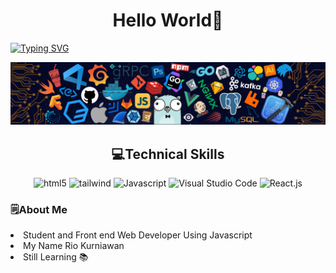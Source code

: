 <h1 align="center">Hello World🙌</h1>

[![Typing SVG](https://readme-typing-svg.herokuapp.com?color=%2336BCF7&center=true&vCenter=true&width=600&lines=Hi+there+👋,+I+am+Rio+Kurniawan;+Welcome+to+My+Profile!;Always+learning+new+things)](https://git.io/typing-svg)

<img src="./src/header_.png"/>
  <div align="center"> 
  <h2 display="block"> 💻Technical Skills </h2>
    <img src="https://img.shields.io/badge/HTML5-E34F26?style=for-the-badge&logo=html5&logoColor=white" alt="html5">
    <img src="https://img.shields.io/badge/Tailwind-white?style=for-the-badge&logo=TailwindCSS&logoColor=blue" alt="tailwind">
    <img src="https://img.shields.io/badge/Javascript-black?style=for-the-badge&logo=Javascript&logoColor=yellow" alt="Javascript">
  <img src="https://img.shields.io/badge/Visual Studio Code-blue?style=for-the-badge&logo=visual%20studio%20code&logoColor=white" alt="Visual Studio Code">
    <img src="https://img.shields.io/badge/React.js-white?style=for-the-badge&logo=React&logoColor=blue" alt="React.js">
  </div>
  <div>
  <h3>🗒️About Me </h3>
      <li> Student and Front end Web Developer Using Javascript </li>
      <li> My Name Rio Kurniawan </li>
      <li> Still Learning 📚 </li>
  </div>
